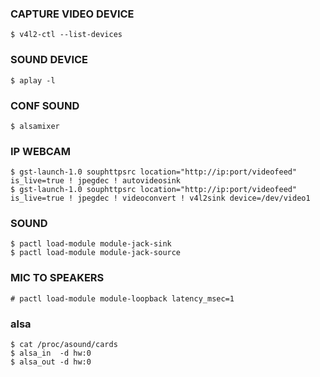 ### CAPTURE VIDEO DEVICE
~~~
$ v4l2-ctl --list-devices
~~~

### SOUND DEVICE
~~~
$ aplay -l
~~~

### CONF SOUND
~~~
$ alsamixer
~~~

### IP WEBCAM
~~~
$ gst-launch-1.0 souphttpsrc location="http://ip:port/videofeed" is_live=true ! jpegdec ! autovideosink
$ gst-launch-1.0 souphttpsrc location="http://ip:port/videofeed" is_live=true ! jpegdec ! videoconvert ! v4l2sink device=/dev/video1
~~~

### SOUND
~~~
$ pactl load-module module-jack-sink
$ pactl load-module module-jack-source
~~~

### MIC TO SPEAKERS
~~~
# pactl load-module module-loopback latency_msec=1
~~~

### alsa
~~~
$ cat /proc/asound/cards
$ alsa_in  -d hw:0
$ alsa_out -d hw:0
~~~
